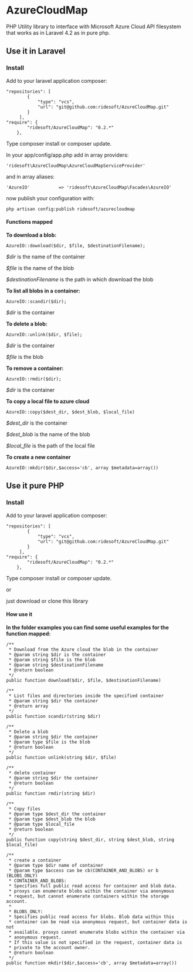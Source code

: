 # AzureCloudMap

PHP Utility library to interface with Microsoft Azure Cloud API filesystem that works as in Laravel 4.2 as in pure php.

## Use it in Laravel

### Install

Add to your laravel application composer:
```
"repositories": [
        {
            "type": "vcs",
            "url": "git@github.com:ridesoft/AzureCloudMap.git" 
        }
     ],
"require": {
        "ridesoft/AzureCloudMap": "0.2.*"
    },
```
Type composer install or composer update.

In your app/config/app.php add in array providers:
```
'ridesoft\AzureCloudMap\AzureCloudMapServiceProvider'
```
and in array aliases:
```
'AzureIO'           => 'ridesoft\AzureCloudMap\Facades\AzureIO'
```

now publish your configuration with:
```
php artisan config:publish ridesoft/azurecloudmap
```
#### Functions mapped

**To download a blob:**
```
AzureIO::download($dir, $file, $destinationFilename);
```
*$dir* is the name of the container

*$file* is the name of the blob

*$destinationFilename* is the path in which download the blob

**To list all blobs in a container:**
```
AzureIO::scandir($dir);
```
*$dir* is the container

**To delete a blob:**
```
AzureIO::unlink($dir, $file);
```
*$dir* is the container

*$file* is the blob

**To remove a container:**
```
AzureIO::rmdir($dir);
```
*$dir* is the container

**To copy a local file to azure cloud**
```
AzureIO::copy($dest_dir, $dest_blob, $local_file)
```
*$dest_dir* is the container

*$dest_blob* is the name of the blob

*$local_file* is the path of the local file

**To create a new container**
```
AzureIO::mkdir($dir,$access='cb', array $metadata=array())
```
## Use it pure PHP
### Install

Add to your laravel application composer:
```
"repositories": [
        {
            "type": "vcs",
            "url": "git@github.com:ridesoft/AzureCloudMap.git" 
        }
     ],
"require": {
        "ridesoft/AzureCloudMap": "0.2.*"
    },
```
Type composer install or composer update.

or

just download or clone this library

#### How use it

**In the folder examples you can find some useful examples for the function mapped:**

```
/**
 * Download from the Azure cloud the blob in the container
 * @param string $dir is the container
 * @param string $file is the blob
 * @param string $destinationFilename
 * @return boolean
 */
public function download($dir, $file, $destinationFilename)
```
```
/**
 * List files and directories inside the specified container
 * @param string $dir the container
 * @return array
 */
public function scandir(string $dir)
```
```
/**
 * Delete a blob
 * @param string $dir the container
 * @param type $file is the blob
 * @return boolean
 */
public function unlink(string $dir, $file)
```
```
/**
 * delete container
 * @param string $dir the container
 * @return boolean
 */
public function rmdir(string $dir)
```
```
/**
 * Copy files
 * @param type $dest_dir the container
 * @param type $dest_blob the blob
 * @param type $local_file 
 * @return boolean
 */
public function copy(string $dest_dir, string $dest_blob, string $local_file)
```
```
/**
 * create a container
 * @param type $dir name of container
 * @param type $access can be cb(CONTAINER_AND_BLOBS) or b (BLOBS_ONLY)
 * CONTAINER_AND_BLOBS:     
 * Specifies full public read access for container and blob data.
 * proxys can enumerate blobs within the container via anonymous 
 * request, but cannot enumerate containers within the storage account.
 *
 * BLOBS_ONLY:
 * Specifies public read access for blobs. Blob data within this 
 * container can be read via anonymous request, but container data is not 
 * available. proxys cannot enumerate blobs within the container via 
 * anonymous request.
 * If this value is not specified in the request, container data is 
 * private to the account owner.
 * @return boolean
 */
public function mkdir($dir,$access='cb', array $metadata=array())
```
